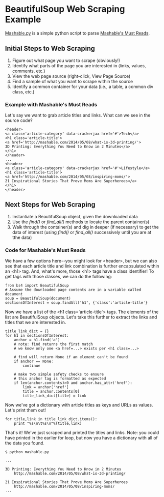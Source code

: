 # BeautifulSoup Web Scraping Example

[Mashable.py](mashable.py) is a simple python script to parse [Mashable's Must Reads](http://mashable.com/category/must-reads).

## Initial Steps to Web Scraping

1. Figure out what page you want to scrape (obviously!)
2. Identify what parts of the page you are interested in (links, values, comments, etc.)
3. View the web page source (right-click, View Page Source)
4. Find a sample of what you want to scrape within the source
5. Identify a common container for your data (i.e., a table, a common div class, etc.)

### Example with Mashable's Must Reads

Let's say we want to grab article titles and links. What can we see in the source code?
	
	<header>
	<a class='article-category' data-crackerjax href='#'>Tech</a>
	<h1 class='article-title'>
	<a href='http://mashable.com/2014/05/08/what-is-3d-printing/'>
	3D Printing: Everything You Need to Know in 2 Minutes</a>
	</h1>
	</header>
	...
	<header>
	<a class='article-category' data-crackerjax href='#'>Lifestyle</a>
	<h1 class='article-title'>
	<a href='http://mashable.com/2014/05/08/inspiring-moms/'>
	21 Inspirational Stories That Prove Moms Are Superheroes</a>
	</h1>
	</header>

## Next Steps for Web Scraping

1. Instantiate a BeautifulSoup object, given the downloaded data
2. Use the *find()* or *find_all()* methods to locate the parent container(s)
3. Walk through the container(s) and dig in deeper (if necessary) to get the data of interest (using *find()* or *find_all()* successively until you are at tthe data)

### Code for Mashable's Must Reads
	

We have a few options here--you might look for &lt;header&gt;, but we can also see that each article title and link combination is further encapsulated within an &lt;h1&gt; tag. And, what's more, those &lt;h1&gt; tags have a class identifier! To get tags with those classes, we can do the following:

	from bs4 import BeautifulSoup
	# Assume the downloaded page contents are in a variable called document
	soup = BeautifulSoup(document)
	sectionsOfInterest = soup.findAll('h1', {'class':'article-title'}
	
Now we have a list of the &lt;h1 class='article-title'&gt; tags. The elements of the list are BeautifulSoup objects. Let's take this further to extract the links and titles that we are interested in.

	title_link_dict = {}
	for h1 in sectionsOfInterest:
        anchor = h1.find('a')
        # note: find returns the first match
        # we know only one <a href=...> exists per <h1 class=...>

		# find will return None if an element can't be found
      	if anchor == None:
      		continue
      	      
      	# make two simple safety checks to ensure 
      	# this anchor tag is formatted as expected
		if len(anchor.contents)>0 and anchor.has_attr('href'):
			link = anchor['href']
			title = anchor.contents[0]
			title_link_dict[title] = link
      	
Now we've got a dictionary with article titles as keys and URLs as values. Let's print them out!

	for title,link in title_link_dict.items():
		print "%s\n\t%s\n"%(title,link)
		
That's it! We've just scraped and printed the titles and links. Note: you could have printed in the earlier for loop, but now you have a dictionary with all of the data you found.      	
      	
	$ python mashable.py
	
	...
	
	3D Printing: Everything You Need to Know in 2 Minutes
		http://mashable.com/2014/05/08/what-is-3d-printing/

	21 Inspirational Stories That Prove Moms Are Superheroes
		http://mashable.com/2014/05/08/inspiring-moms/      	
    ...    
       

